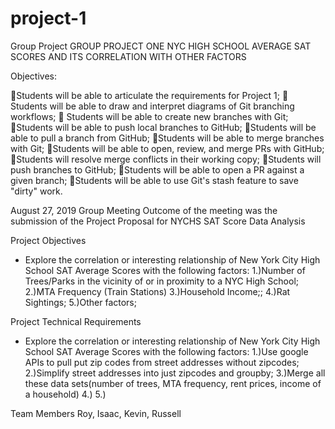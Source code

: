 # project-1
Group Project
GROUP PROJECT ONE
NYC HIGH SCHOOL AVERAGE SAT SCORES AND ITS CORRELATION WITH OTHER FACTORS


Objectives:

Students will be able to articulate the requirements for Project 1;
 Students will be able to draw and interpret diagrams of Git branching workflows;
 Students will be able to create new branches with Git;
Students will be able to push local branches to GitHub;
Students will be able to pull a branch from GitHub;
Students will be able to merge branches with Git;
Students will be able to open, review, and merge PRs with GitHub;
Students will resolve merge conflicts in their working copy;
Students will push branches to GitHub;
Students will be able to open a PR against a given branch;
Students will be able to use Git's stash feature to save "dirty" work.

August 27, 2019 Group Meeting
Outcome of the meeting was the submission of the Project Proposal for NYCHS SAT Score Data Analysis 

Project Objectives

- Explore the correlation or interesting relationship of New York City High School SAT Average Scores with the following factors:
1.)Number of Trees/Parks in the vicinity of or in proximity to a NYC High School;
2.)MTA Frequency (Train Stations)
3.)Household Income;;
4.)Rat Sightings;
5.)Other factors;

Project Technical Requirements

- Explore the correlation or interesting relationship of New York City High School SAT Average Scores with the following factors:
1.)Use google APIs to pull put zip codes from street addresses without zipcodes;
2.)Simplify street addresses into just zipcodes and groupby;
3.)Merge all these data sets(number of trees, MTA frequency, rent prices, income of a household)
4.)
5.)

Team Members
Roy, Isaac, Kevin, Russell




